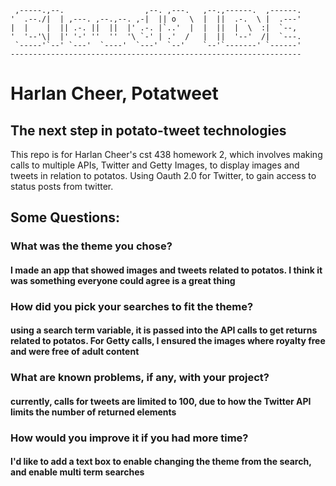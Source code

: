 
     ,-----.,--.                  ,--. ,---.   ,--.,------.  ,------.
    '  .--./|  | ,---. ,--.,--. ,-|  || o   \  |  ||  .-.  \ |  .---'
    |  |    |  || .-. ||  ||  |' .-. |`..'  |  |  ||  |  \  :|  `--, 
    '  '--'\|  |' '-' ''  ''  '\ `-' | .'  /   |  ||  '--'  /|  `---.
     `-----'`--' `---'  `----'  `---'  `--'    `--'`-------' `------'
    ----------------------------------------------------------------- 

# Harlan Cheer, Potatweet
## The next step in potato-tweet technologies

This repo is for Harlan Cheer's cst 438 homework 2, which involves making calls to multiple APIs, Twitter and Getty Images, to display images and tweets in relation to potatos. Using Oauth 2.0 for Twitter, to gain access to status posts from twitter. 

## Some Questions:


### What was the theme you chose?
#### I made an app that showed images and tweets related to potatos. I think it was something everyone could agree is a great thing

### How did you pick your searches to fit the theme?
#### using a search term variable, it is passed into the API calls to get returns related to potatos. For Getty calls, I ensured the images where royalty free and were free of adult content

### What are known problems, if any, with your project?
#### currently, calls for tweets are limited to 100, due to how the Twitter API limits the number of returned elements

### How would you improve it if you had more time?
#### I'd like to add a text box to enable changing the theme from the search, and enable multi term searches
